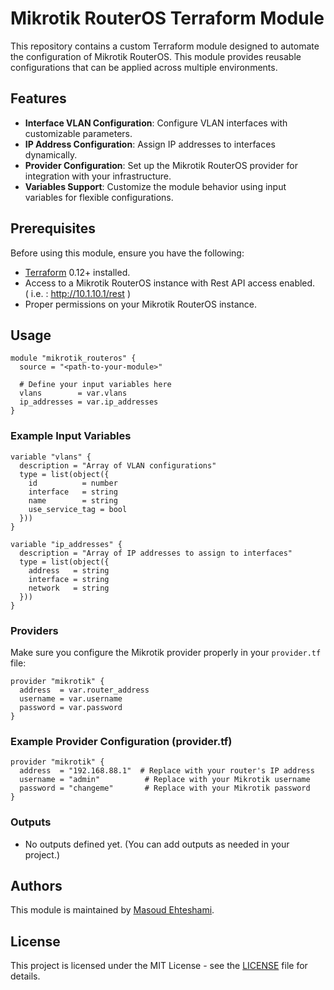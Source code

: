 
# Mikrotik RouterOS Terraform Module

This repository contains a custom Terraform module designed to automate the configuration of Mikrotik RouterOS. This module provides reusable configurations that can be applied across multiple environments.

## Features

- **Interface VLAN Configuration**: Configure VLAN interfaces with customizable parameters.
- **IP Address Configuration**: Assign IP addresses to interfaces dynamically.
- **Provider Configuration**: Set up the Mikrotik RouterOS provider for integration with your infrastructure.
- **Variables Support**: Customize the module behavior using input variables for flexible configurations.

## Prerequisites

Before using this module, ensure you have the following:

- [Terraform](https://www.terraform.io/downloads.html) 0.12+ installed.
- Access to a Mikrotik RouterOS instance with Rest API access enabled.<br />
    ( i.e. : <http://10.1.10.1/rest> )
- Proper permissions on your Mikrotik RouterOS instance.

## Usage

```hcl
module "mikrotik_routeros" {
  source = "<path-to-your-module>"

  # Define your input variables here
  vlans        = var.vlans
  ip_addresses = var.ip_addresses
}

```

### Example Input Variables

```hcl
variable "vlans" {
  description = "Array of VLAN configurations"
  type = list(object({
    id          = number
    interface   = string
    name        = string
    use_service_tag = bool
  }))
}

variable "ip_addresses" {
  description = "Array of IP addresses to assign to interfaces"
  type = list(object({
    address   = string
    interface = string
    network   = string
  }))
}
```

### Providers

Make sure you configure the Mikrotik provider properly in your `provider.tf` file:

```hcl
provider "mikrotik" {
  address  = var.router_address
  username = var.username
  password = var.password
}
```

### Example Provider Configuration (provider.tf)

```hcl
provider "mikrotik" {
  address  = "192.168.88.1"  # Replace with your router's IP address
  username = "admin"          # Replace with your Mikrotik username
  password = "changeme"       # Replace with your Mikrotik password
}
```

### Outputs

- No outputs defined yet. (You can add outputs as needed in your project.)

## Authors

This module is maintained by [Masoud Ehteshami](https://github.com/masoudei).

## License

This project is licensed under the MIT License - see the [LICENSE](LICENSE) file for details.
